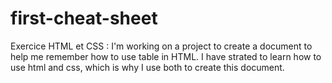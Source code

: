 # first-cheat-sheet
Exercice HTML et CSS : 
I'm working on a project to create a document to help me remember how to use table in HTML. I have strated to learn how to use html and css, which is why I use both to create this document. 
